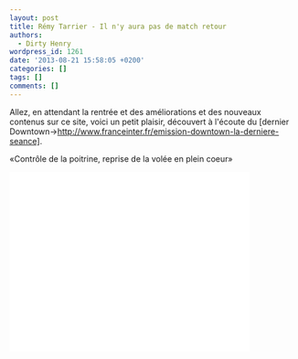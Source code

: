 ```yaml
---
layout: post
title: Rémy Tarrier - Il n'y aura pas de match retour
authors:
  - Dirty Henry
wordpress_id: 1261
date: '2013-08-21 15:58:05 +0200'
categories: []
tags: []
comments: []
---
```

Allez, en attendant la rentrée et des améliorations et des nouveaux contenus sur ce site, voici un petit plaisir, découvert à l'écoute du [dernier Downtown->http://www.franceinter.fr/emission-downtown-la-derniere-seance].

«Contrôle de la poitrine, reprise de la volée en plein coeur»

 <iframe width="420" height="315" src="//www.youtube.com/embed/gmkb6YBboNs" frameborder="0" allowfullscreen></iframe>

